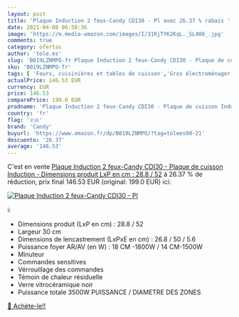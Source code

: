 ```yaml
---
layout: post
title: 'Plaque Induction 2 feux-Candy CDI30 - Pl avec 26.37 % rabais '
date: 2021-04-08 06:58:36
image: 'https://m.media-amazon.com/images/I/31RjTYK2KqL._SL400_.jpg'
comments: true
category: ofertas
author: 'tole.es'
slug: 'B019LZNMPO-fr Plaque Induction 2 feux-Candy CDI30 - Plaque de cuisson...'
sku: 'B019LZNMPO-fr'
tags: [ 'Fours, cuisinières et tables de cuisson','Gros électroménager','Tables de cuisson','candy', ]
actualPrice: 146.53 EUR
currency: EUR
price: 146.53
comparePrice: 199.0 EUR
prodname: 'Plaque Induction 2 feux-Candy CDI30 - Plaque de cuisson Induction - Dimensions produit  LxP en cm  : 28.8 / 52'
country: 'fr'
flag: '🇫🇷'
brand: 'Candy'
buyurl: 'https://www.amazon.fr/dp/B019LZNMPO/?tag=tolees0d-21'
descuento: '26.37'
average: '146.53'
---
```


C'est en vente [Plaque Induction 2 feux-Candy CDI30 - Plaque de cuisson Induction - Dimensions produit  LxP en cm  : 28.8 / 52](https://www.amazon.fr/dp/B019LZNMPO/?tag=tolees0d-21)  à  26.37 % de réduction, prix final  146.53 EUR (original: 199.0 EUR) ici:

[![Plaque Induction 2 feux-Candy CDI30 - Pl](https://m.media-amazon.com/images/I/31RjTYK2KqL._SL400_.jpg)](https://www.amazon.fr/dp/B019LZNMPO/?tag=tolees0d-21)

ℹ️:

- Dimensions produit (LxP en cm) : 28.8 / 52
- Largeur 30 cm
- Dimensions de lencastrement (LxPxE en cm) : 26.8 / 50 / 5.6
- Puissance foyer AR/AV (en W) : 18 CM -1800W / 14 CM-1500W
- Minuteur
- Commandes sensitives
- Vérrouillage des commandes
- Témoin de chaleur résiduelle
- Verre vitrocéramique noir
- Puissance totale 3500W PUISSANCE / DIAMETRE DES ZONES

[🛒 Achète-le!!](https://www.amazon.fr/dp/B019LZNMPO/?tag=tolees0d-21)
